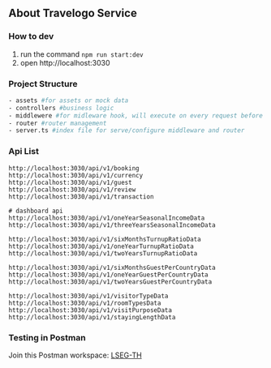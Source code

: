 ## About Travelogo Service

### How to dev

1. run the command `npm run start:dev`
2. open http://localhost:3030

### Project Structure

```bash
- assets #for assets or mock data
- controllers #business logic
- middlewere #for midleware hook, will execute on every request before go to router
- router #router management
- server.ts #index file for serve/configure middleware and router
```

### Api List

```
http://localhost:3030/api/v1/booking
http://localhost:3030/api/v1/currency
http://localhost:3030/api/v1/guest
http://localhost:3030/api/v1/review
http://localhost:3030/api/v1/transaction

# dashboard api
http://localhost:3030/api/v1/oneYearSeasonalIncomeData
http://localhost:3030/api/v1/threeYearsSeasonalIncomeData

http://localhost:3030/api/v1/sixMonthsTurnupRatioData
http://localhost:3030/api/v1/oneYearTurnupRatioData
http://localhost:3030/api/v1/twoYearsTurnupRatioData

http://localhost:3030/api/v1/sixMonthsGuestPerCountryData
http://localhost:3030/api/v1/oneYearGuestPerCountryData
http://localhost:3030/api/v1/twoYearsGuestPerCountryData

http://localhost:3030/api/v1/visitorTypeData
http://localhost:3030/api/v1/roomTypesData
http://localhost:3030/api/v1/visitPurposeData
http://localhost:3030/api/v1/stayingLengthData
```

### Testing in Postman

Join this Postman workspace:
[LSEG-TH](https://app.getpostman.com/join-team?invite_code=87fbfa66b16956a929013677f23e7894&target_code=55f4e2a3100a027658ec308613405922)
